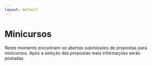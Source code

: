 ```yaml
---
layout: default
---
```

<h1 class="display-5 mb-3">
Minicursos
</h1>

Neste momento encontram-se abertas submissões de propostas para minicursos. Após a seleção das propostas mais informações serão postadas. 

